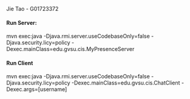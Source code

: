Jie Tao - G01723372

#### Run Server:
mvn exec:java -Djava.rmi.server.useCodebaseOnly=false  -Djava.security.licy=policy  -Dexec.mainClass=edu.gvsu.cis.MyPresenceServer

#### Run Client
mvn exec:java -Djava.rmi.server.useCodebaseOnly=false  -Djava.security.licy=policy  -Dexec.mainClass=edu.gvsu.cis.ChatClient -Dexec.args=[username]
